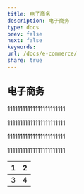 ```yaml
---
title: 电子商务
description: 电子商务
type: docs
prev: false
next: false
keywords: 
url: /docs/e-commerce/
share: true
---
```


## 电子商务

11111111111111111111111

11111111111111111111111

11111111111111111111111

11111111111111111111111

| 1   | 2   |
| --- | --- |
| 3   | 4   |
